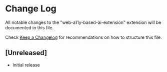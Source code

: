 # Change Log

All notable changes to the "web-a11y-based-ai-extension" extension will be documented in this file.

Check [Keep a Changelog](http://keepachangelog.com/) for recommendations on how to structure this file.

## [Unreleased]

- Initial release